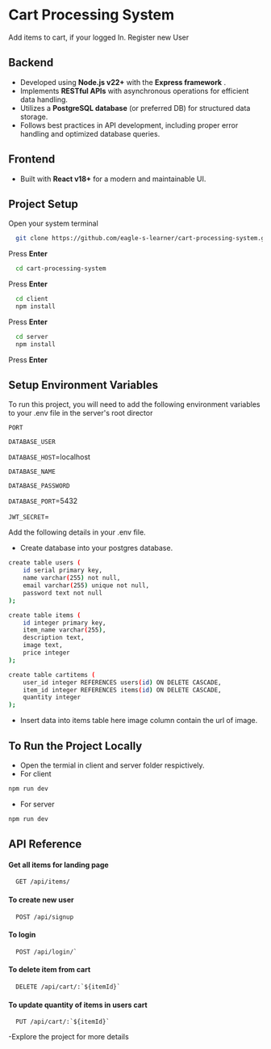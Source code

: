 
# Cart Processing System

Add items to cart, if your logged In. Register new User



## Backend

- Developed using **Node.js v22+** with the **Express framework** .
- Implements **RESTful APIs** with asynchronous operations for efficient data handling.
- Utilizes a **PostgreSQL database** (or preferred DB) for structured data storage.
- Follows best practices in API development, including proper error handling and optimized database queries.



## Frontend
- Built with **React v18+**  for a modern and maintainable UI.

## Project Setup

Open your system terminal

```bash
  git clone https://github.com/eagle-s-learner/cart-processing-system.git
```
Press **Enter**
```bash
  cd cart-processing-system
```
Press **Enter**
```bash
  cd client
  npm install
```
Press **Enter**
```bash
  cd server
  npm install
```
Press **Enter**

## Setup Environment Variables

To run this project, you will need to add the following environment variables to your .env file in the server's root director

`PORT`

`DATABASE_USER`

`DATABASE_HOST`=localhost

`DATABASE_NAME`

`DATABASE_PASSWORD`

`DATABASE_PORT`=5432

`JWT_SECRET`=

Add the following details in your .env file.

- Create database into your postgres database.

```bash
create table users (
	id serial primary key,
	name varchar(255) not null,
	email varchar(255) unique not null,
	password text not null
);

create table items (
	id integer primary key,
	item_name varchar(255),
	description text,
	image text,
	price integer
);

create table cartitems (
	user_id integer REFERENCES users(id) ON DELETE CASCADE,
	item_id integer REFERENCES items(id) ON DELETE CASCADE,
	quantity integer
);
```

- Insert data into items table here image column contain the url of image.


## To Run the Project Locally

- Open the termial in client and server folder respictively.
- For client 
```bash
npm run dev
```

- For server
```bash
npm run dev
```

## API Reference

#### Get all items for landing page

```http
  GET /api/items/
```

#### To create new user

```http
  POST /api/signup
```

#### To login

```http
  POST /api/login/`
```

#### To delete item from cart

```http
  DELETE /api/cart/:`${itemId}`
```

#### To update quantity of items in users cart

```http
  PUT /api/cart/:`${itemId}`
```

 -Explore the project for more details
